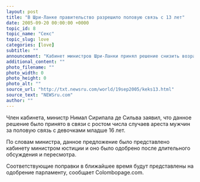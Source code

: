 ```yaml
---
layout: post
title: "В Шри-Ланке правительство разрешило половую связь с 13 лет"
date: 2005-09-20 00:00:00 +0000
topic_id: 8
topic_name: "Секс"
topic_slug: love
categories: [love]
subtitle: ""
announcement: "Кабинет министров Шри-Ланки принял решение снизить возраст полового совершеннолетия с 16 до 13 лет."
additional_content: ""
photo_filename: ""
photo_width: 0
photo_height: 0
photo_alt: ""
source_url: "http://txt.newsru.com/world/19sep2005/keks13.html"
source_text: "NEWSru.com"
author: ""
---
```

Член кабинета, министр Нимал Сирипала де Сильва заявил, что данное решение было принято в связи с ростом числа случаев ареста мужчин за половую связь с девочками младше 16 лет.

По словам министра, данное предложение было представлено кабинету министром юстиции и оно было одобрено после длительного обсуждения и пересмотра.

Соответствующие поправки в ближайшее время будут представлены на одобрение парламенту, сообщает Colombopage.com.
